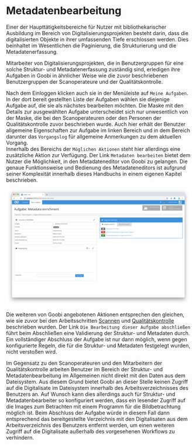# Metadatenbearbeitung

Einer der Haupttätigkeitsbereiche für Nutzer mit bibliothekarischer Ausbildung im Bereich von Digitalisierungsprojekten besteht darin, dass die digitalisierten Objekte in ihrer umfassenden Tiefe erschlossen werden. Dies beinhaltet im Wesentlichen die Paginierung, die Strukturierung und die Metadatenerfassung. 

Mitarbeiter von Digitalisierungsprojekten, die in Benutzergruppen für eine solche Struktur- und Metadatenerfassung zuständig sind, erledigen ihre Aufgaben in Goobi in ähnlicher Weise wie die zuvor beschriebenen Benutzergruppen der Scanoperateure und der Qualitätskontrolle. 

Nach dem Einloggen klicken auch sie in der Menüleiste auf `Meine Aufgaben`. In der dort bereit gestellten Liste der Aufgaben wählen sie diejenige Aufgabe auf, die sie als nächstes bearbeiten möchten. Die Maske mit den Details zur ausgewählten Aufgabe unterscheidet sich nur unwesentlich von der Maske, die bei den Scanoperateuren oder den Personen der Qualitätskontrolle zuvor beschrieben wurde.  Auch hier erhält der Benutzer allgemeine Eigenschaften zur Aufgabe im linken Bereich und in dem Bereich darunter das `Vorgangslog` für allgemeine Anmerkungen zu dem aktuellen Vorgang.  
Innerhalb des Bereichs der `Möglichen Aktionen` steht hier allerdings eine zusätzliche Aktion zur Verfügung. Der Link `Metadaten bearbeiten` bietet dem Nutzer die Möglichkeit, in den Metadateneditor von Goobi zu gelangen. Die genaue Funktionsweise und Bedienung des Metadateneditors ist aufgrund seiner Komplexität innerhalb dieses Handbuchs in einem eigenen Kapitel beschrieben.

![Details zu einer &#xFC;bernommenen Aufgabe mit dem zus&#xE4;tzlichen Link &#x201A;Metadaten bearbeiten&#x2019;](30-36d.png)

Die weiteren von Goobi angebotenen Aktionen entsprechen den gleichen, wie sie zuvor bei den Arbeitsschritten [Scannen](3.1.md) und [Qualitätskontrolle](3.2.md) beschrieben wurden. Der Link `Die Bearbeitung dieser Aufgabe abschließen` führt beim Abschließen eine Validierung der Struktur- und Metadaten durch. Ein vollständiger Abschluss der Aufgabe ist nur dann möglich, wenn gegen konfigurierte Regeln, die für die Struktur- und Metadaten festgelegt wurden, nicht verstoßen wird. 

Im Gegensatz zu den Scanoperateuren und den Mitarbeitern der Qualitätskontrolle arbeiten Benutzer im Bereich der Struktur- und Metadatenbearbeitung im Allgemeinen nicht direkt mit den Daten aus dem Dateisystem. Aus diesem Grund bietet Goobi an dieser Stelle keinen Zugriff auf die Digitalisate im Dateisystem innerhalb des Arbeitsverzeichnisses des Benutzers an. Auf Wunsch kann dies allerdings auch für Struktur- und Metadatenbearbeiter so konfiguriert werden, dass ein lesender Zugriff auf die Images zum Betrachten mit einem Programm für die Bildbetrachtung möglich ist. Beim Abschluss der Aufgabe würde in diesem Fall dann entsprechend das bereitgestellte Verzeichnis mit den Digitalisaten aus dem Arbeitsverzeichnis des Benutzers entfernt werden, um einen weiteren Zugriff auf die Digitalisate außerhalb des vorgesehenen Workflows zu verhindern.